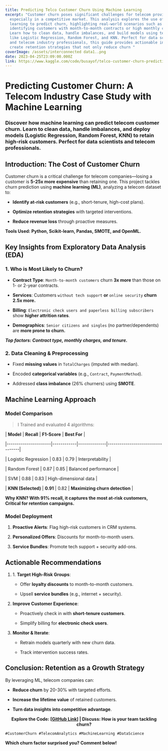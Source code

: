 ```yaml
---
title: Predicting Telco Customer Churn Using Machine Learning
excerpt: "Customer churn poses significant challenges for telecom providers,
  especially in a competitive market. This analysis explores the use of machine
  learning to predict churn, highlighting real-world scenarios such as
  identifying customers with month-to-month contracts or high monthly charges.
  Learn how to clean data, handle imbalances, and build models using techniques
  like Logistic Regression, Random Forest, and KNN. Perfect for data scientists
  and telecom industry professionals, this guide provides actionable insights to
  create retention strategies that not only reduce churn "
coverImage: /assets/interconnected data1..png
date: 2023-04-25T23:09:00.000Z
link: https://www.kaggle.com/code/busayof/telco-customer-churn-prediction
---
```

# **Predicting Customer Churn: A Telecom Industry Case Study with Machine Learning**

### Discover how machine learning can predict telecom customer churn. Learn to clean data, handle imbalances, and deploy models (Logistic Regression, Random Forest, KNN) to retain high-risk customers. Perfect for data scientists and telecom professionals.

## **Introduction: The Cost of Customer Churn**

Customer churn is a critical challenge for telecom companies—losing a customer is **5-25x more expensive** than retaining one. This project tackles churn prediction using **machine learning (ML)**, analyzing a telecom dataset to:

*   **Identify at-risk customers** (e.g., short-tenure, high-cost plans).
    
*   **Optimize retention strategies** with targeted interventions.
    
*   **Reduce revenue loss** through proactive measures.
    

**Tools Used: Python, Scikit-learn, Pandas, SMOTE, and OpenML.**

## **Key Insights from Exploratory Data Analysis (EDA)**

### **1\. Who is Most Likely to Churn?**

*   **Contract Type**: `Month-to-month customers` churn **3x more** than those on 1- or 2-year contracts.
    
*   **Services**: Customers `without tech support` **or** `online security` **churn 2.5x more.**
    
*   **Billing**: `Electronic check users and paperless billing subscribers` show **higher attrition rates**.
    
*   **Demographics**: `Senior citizens and singles` (no partner/dependents) are **more prone to churn.**
    

**_Top factors: Contract type, monthly charges, and tenure._**

### **2\. Data Cleaning & Preprocessing**

*   Fixed **missing values** in `TotalCharges` (imputed with median).
    
*   Encoded **categorical variables** (e.g., `Contract`, `PaymentMethod`).
    
*   Addressed **class imbalance** (26% churners) using **SMOTE**.
    

## **Machine Learning Approach**

### **Model Comparison**

> I Trained and evaluated 4 algorithms:

| **Model** | **Recall** | **F1-Score** | **Best For** |

|----------------------|------------|--------------|----------------------------------|

| Logistic Regression | 0.83 | 0.79 | Interpretability |

| Random Forest | 0.87 | 0.85 | Balanced performance |

| SVM | 0.88 | 0.83 | High-dimensional data |

| **KNN (Selected)** | **0.91** | 0.82 | **Maximizing churn detection** |

**Why KNN? With 91% recall, it captures the most at-risk customers, Critical for retention campaigns.**

### **Model Deployment**

1.  **Proactive Alerts**: Flag high-risk customers in CRM systems.
    
2.  **Personalized Offers**: Discounts for month-to-month users.
    
3.  **Service Bundles**: Promote tech support + security add-ons.
    

## **Actionable Recommendations**

1.  1\. **Target High-Risk Groups**:
    
    *   Offer **loyalty discounts** to month-to-month customers.
        
    *   Upsell **service bundles** (e.g., internet + security).
        
2.  **Improve Customer Experience**:
    
    *   Proactively check in with **short-tenure customers**.
        
    *   Simplify billing for **electronic check users**.
        
3.  **Monitor & Iterate**:
    
    *   Retrain models quarterly with new churn data.
        
    *   Track intervention success rates.
        

## **Conclusion: Retention as a Growth Strategy**

By leveraging ML, telecom companies can:

*   **Reduce churn** by 20-30% with targeted efforts.
    
*   **Increase the lifetime value** of retained customers.
    
*   **Turn data insights into competitive advantage**.
    

<p style="text-align: center"><strong>Explore the Code: [</strong><a href="https://github.com/AnnieFiB/my_projects/blob/main/DataAnalysis/notebooks/Telco_customer_churn_prediction.ipynb"><strong>GitHub Link</strong></a><strong>] | Discuss: How is your team tackling churn?</strong></p>

`#CustomerChurn #TelecomAnalytics #MachineLearning #DataScience`

**Which churn factor surprised you? Comment below!**